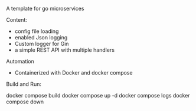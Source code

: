 A template for go microservices

Content:

* config file loading
* enabled Json logging
* Custom logger for Gin
* a simple REST API with multiple handlers

Automation

* Containerized with Docker and docker compose

Build and Run:

docker compose build
docker compose up -d
docker compose logs
docker compose down
